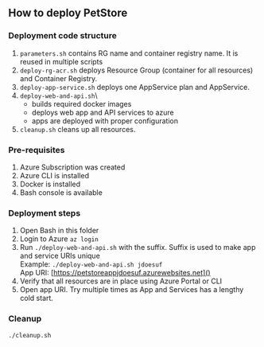 ## How to deploy PetStore

### Deployment code structure
1. `parameters.sh` contains RG name and container registry name. It is reused in multiple scripts
2. `deploy-rg-acr.sh` deploys Resource Group (container for all resources) and Container Registry.
3. `deploy-app-service.sh` deploys one AppService plan and AppService.
4. `deploy-web-and-api.sh`\
   - builds required docker images
   - deploys web app and API services to azure
   - apps are deployed with proper configuration
5. `cleanup.sh` cleans up all resources.

### Pre-requisites
1. Azure Subscription was created
2. Azure CLI is installed
3. Docker is installed
4. Bash console is available

### Deployment steps
1. Open Bash in this folder
2. Login to Azure
```az login```
3. Run `./deploy-web-and-api.sh` with the suffix. Suffix is used to make app and service URIs unique\
Example: `./deploy-web-and-api.sh jdoesuf`\
App URI: [https://petstoreappjdoesuf.azurewebsites.net]()
4. Verify that all resources are in place using Azure Portal or CLI
5. Open app URI. Try multiple times as App and Services has a lengthy cold start.

### Cleanup
`./cleanup.sh`
